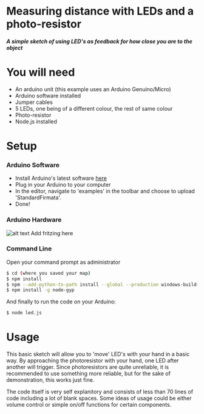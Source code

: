 # Measuring distance with LEDs and a photo-resistor



##### A simple sketch of using LED's as feedback for how close you are to the object

# You will need
  - An arduino unit (this example uses an Arduino Genuino/Micro)
  - Arduino software installed
  - Jumper cables
  - 5 LEDs, one being of a different colour, the rest of same colour
  - Photo-resistor
  - Node.js installed

# Setup
### Arduino Software
  - Install Arduino's latest software [here](https://www.arduino.cc/en/Main/Software)
  - Plug in your Arduino to your computer
  - In the editor, navigate to 'examples' in the toolbar and choose to upload 'StandardFirmata'.
  - Done!

### Arduino Hardware

![alt text](http://url/to/img.png) Add fritzing here

### Command Line

 Open your command prompt as administrator
```sh  
$ cd (where you saved your map)
$ npm install
$ npm --add-python-to-path install --global --production windows-build-tools
$ npm install -g node-gyp
```

And finally to run the code on your Arduino:
```sh  
$ node led.js
```

# Usage

This basic sketch will allow you to 'move' LED's with your hand in a basic way. By approaching the photoresistor with your hand, one LED after another will trigger. Since photoresistors are quite unreliable, it is recommended to use something more reliable, but for the sake of demonstration, this works just fine.

The code itself is very self explanitory and consists of less than 70 lines of code including a lot of blank spaces. Some ideas of usage could be either volume control or simple on/off functions for certain components.
